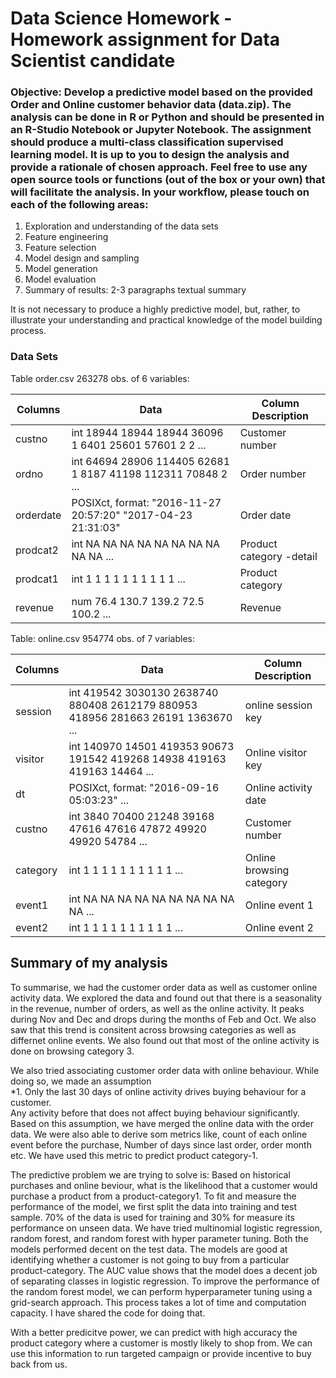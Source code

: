 # Data Science Homework - Homework assignment for Data Scientist candidate
### Objective: Develop a predictive model based on the provided Order and Online customer behavior data (data.zip). The analysis can be done in R or Python and should be presented in an R-Studio Notebook or Jupyter Notebook. The assignment should produce a multi-class classification supervised learning model. It is up to you to design the analysis and provide a rationale of chosen approach. Feel free to use any open source tools or functions (out of the box or your own) that will facilitate the analysis. In your workflow, please touch on each of the following areas:							

1) Exploration and understanding of the data sets									
2) Feature engineering									
3) Feature selection									
4) Model design and sampling									
5) Model generation									
6) Model evaluation
7) Summary of results: 2-3 paragraphs textual summary
									
It is not necessary to produce a highly predictive model, but, rather, to illustrate your understanding and practical knowledge of the model building process. 									


### Data Sets

Table order.csv  263278 obs. of  6 variables:

|Columns|Data|Column Description|
|----|----|----|
|custno   | int  18944 18944 18944 36096 1 6401 25601 57601 2 2 ...		|Customer number		|
|ordno    | int  64694 28906 114405 62681 1 8187 41198 112311 70848 2 ...	|Order number			|
|orderdate| POSIXct, format: "2016-11-27 20:57:20" "2017-04-23 21:31:03"  	|Order date			|
|prodcat2 | int  NA NA NA NA NA NA NA NA NA NA ...				|Product category -detail	|
|prodcat1 | int  1 1 1 1 1 1 1 1 1 1 ...					|Product category		|
|revenue  | num  76.4 130.7 139.2 72.5 100.2 ...				|Revenue			|

	
Table: online.csv	954774 obs. of  7 variables:

|Columns|Data|Column Description|
|----|----|----|
|session| int  419542 3030130 2638740 880408 2612179 880953 418956 281663 26191 1363670 ...	|online session key|
|visitor| int  140970 14501 419353 90673 191542 419268 14938 419163 419163 14464 ...	|Online visitor key|
|dt| POSIXct, format: "2016-09-16 05:03:23"  ...	|Online activity date|
|custno| int  3840 70400 21248 39168 47616 47616 47872 49920 49920 54784 ...	|Customer number|
|category| int  1 1 1 1 1 1 1 1 1 1 ...	|Online browsing category|
|event1  | int  NA NA NA NA NA NA NA NA NA NA ...	|Online event 1|
|event2  | int  1 1 1 1 1 1 1 1 1 1 ...	|Online event 2|


## Summary of my analysis

To summarise, we had the customer order data as well as customer online activity data. We explored the data and found out that there is a seasonality in the revenue, number of orders, as well as the online activity. It peaks during Nov and Dec and drops during the months of Feb and Oct. We also saw that this trend is consitent across browsing categories as well as differnet online events. We also found out that most of the online activity is done on browsing category 3.

We also tried associating customer order data with online behaviour. While doing so, we made an assumption  
*1. Only the last 30 days of online activity drives buying behaviour for a customer.  
Any activity before that does not affect buying behaviour significantly. Based on this assumption, we have merged the online data with the order data. We were also able to derive som metrics like, count of each online event before the purchase, Number of days since last order, order month etc. We have used this metric to predict product category-1.

The predictive problem we are trying to solve is: Based on historical purchases and online beviour, what is the likelihood that a customer would purchase a product from a product-category1. To fit and measure the performance of the model, we first split the data into training and test sample. 70% of the data is used for training and 30% for measure its performance on unseen data. We have tried multinomial logistic regression, random forest, and random forest with hyper parameter tuning. Both the models performed decent on the test data. The models are good at identifying whether a customer is not going to buy from a particular product-category. The AUC value shows that the model does a decent job of separating classes in logistic regression. To improve the performance of the random forest model, we can perform hyperparameter tuning using a grid-search approach. This process takes a lot of time and computation capacity. I have shared the code for doing that.

With a better predicitve power, we can predict with high accuracy the product category where a customer is mostly likely to shop from. We can use this information to run targeted campaign or provide incentive to buy back from us.

